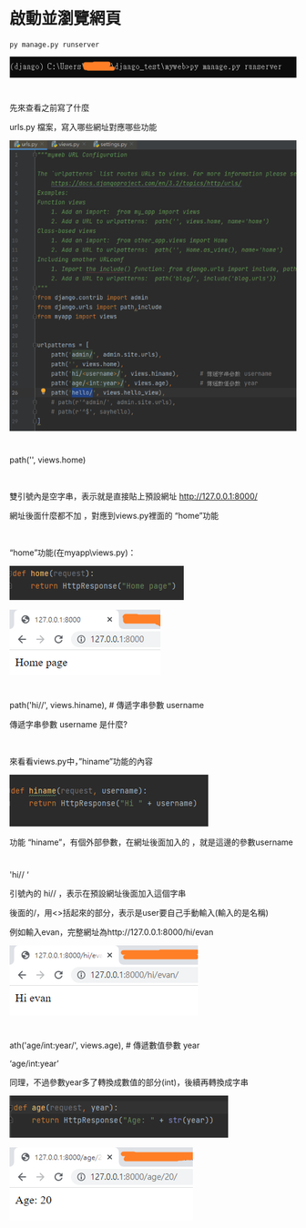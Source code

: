 # 啟動並瀏覽網頁

    py manage.py runserver

![image](https://github.com/YueYue32/Django_Learning/blob/main/8%20%E5%95%9F%E5%8B%95%E4%B8%A6%E7%80%8F%E8%A6%BD%E7%B6%B2%E9%A0%81/1.png)


#


先來查看之前寫了什麼

urls.py 檔案，寫入哪些網址對應哪些功能

![image](https://github.com/YueYue32/Django_Learning/blob/main/8%20%E5%95%9F%E5%8B%95%E4%B8%A6%E7%80%8F%E8%A6%BD%E7%B6%B2%E9%A0%81/2.png)


#


path('', views.home)

<br>

雙引號內是空字串，表示就是直接貼上預設網址 http://127.0.0.1:8000/

網址後面什麼都不加 ，對應到views.py裡面的 “home”功能

<br>

“home”功能(在myapp\views.py)：

![image](https://github.com/YueYue32/Django_Learning/blob/main/8%20%E5%95%9F%E5%8B%95%E4%B8%A6%E7%80%8F%E8%A6%BD%E7%B6%B2%E9%A0%81/3.png)


![image](https://github.com/YueYue32/Django_Learning/blob/main/8%20%E5%95%9F%E5%8B%95%E4%B8%A6%E7%80%8F%E8%A6%BD%E7%B6%B2%E9%A0%81/4.png)



#


path('hi/<username>/', views.hiname), # 傳遞字串參數 username

傳遞字串參數 username 是什麼?

<br>


來看看views.py中，”hiname”功能的內容

![image](https://github.com/YueYue32/Django_Learning/blob/main/8%20%E5%95%9F%E5%8B%95%E4%B8%A6%E7%80%8F%E8%A6%BD%E7%B6%B2%E9%A0%81/5.png)

功能 “hiname”，有個外部參數，在網址後面加入的 <username>，就是這邊的參數username


#


'hi/<username>/ ‘

引號內的 hi/<username>/ ，表示在預設網址後面加入這個字串

後面的<username>/，用<>括起來的部分，表示是user要自己手動輸入(輸入的是名稱)

例如輸入evan，完整網址為http://127.0.0.1:8000/hi/evan


![image](https://github.com/YueYue32/Django_Learning/blob/main/8%20%E5%95%9F%E5%8B%95%E4%B8%A6%E7%80%8F%E8%A6%BD%E7%B6%B2%E9%A0%81/6.png)


#


ath('age/int:year/', views.age), # 傳遞數值參數 year

‘age/int:year’

同理，不過參數year多了轉換成數值的部分(int)，後續再轉換成字串


![image](https://github.com/YueYue32/Django_Learning/blob/main/8%20%E5%95%9F%E5%8B%95%E4%B8%A6%E7%80%8F%E8%A6%BD%E7%B6%B2%E9%A0%81/7.png)


![image](https://github.com/YueYue32/Django_Learning/blob/main/8%20%E5%95%9F%E5%8B%95%E4%B8%A6%E7%80%8F%E8%A6%BD%E7%B6%B2%E9%A0%81/8.png)



#






